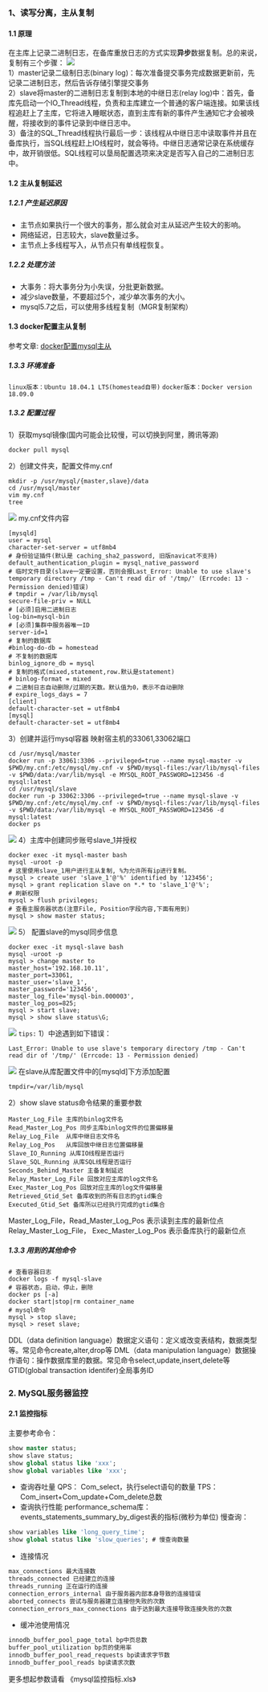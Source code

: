 ### 1、读写分离，主从复制
#### 1.1 原理
   在主库上记录二进制日志，在备库重放日志的方式实现**异步**数据复制。总的来说，复制有三个步骤：
![](https://raw.githubusercontent.com/dongdong5820/bedOfImage/master/mysql-repl/replication.jpg)   
1）master记录二级制日志(binary log)：每次准备提交事务完成数据更新前，先记录二进制日志，然后告诉存储引擎提交事务  
2）slave将master的二进制日志复制到本地的中继日志(relay log)中：首先，备库先启动一个IO_Thread线程，负责和主库建立一个普通的客户端连接。如果该线程追赶上了主库，它将进入睡眠状态，直到主库有新的事件产生通知它才会被唤醒，将接收到的事件记录到中继日志中。  
3）备注的SQL_Thread线程执行最后一步：该线程从中继日志中读取事件并且在备库执行，当SQL线程赶上IO线程时，就会等待。中继日志通常记录在系统缓存中，故开销很低。SQL线程可以垦局配置选项来决定是否写入自己的二进制日志中。

#### 1.2 主从复制延迟
##### 1.2.1 产生延迟原因
- 主节点如果执行一个很大的事务，那么就会对主从延迟产生较大的影响。
- 网络延迟，日志较大，slave数量过多。
- 主节点上多线程写入，从节点只有单线程恢复。
##### 1.2.2 处理方法
- 大事务：将大事务分为小失误，分批更新数据。
- 减少slave数量，不要超过5个，减少单次事务的大小。
- mysql5.7之后，可以使用多线程复制（MGR复制架构）
#### 1.3 docker配置主从复制
参考文章: [docker配置mysql主从](https://www.mscto.com/cloud/246704.html)
##### 1.3.3 环境准备  
`linux版本：Ubuntu 18.04.1 LTS(homestead自带)`
`docker版本：Docker version 18.09.0`
##### 1.3.2 配置过程
1）获取mysql镜像(国内可能会比较慢，可以切换到阿里，腾讯等源)
``` shell
docker pull mysql
```
2）创建文件夹，配置文件my.cnf
``` shell
mkdir -p /usr/mysql/{master,slave}/data
cd /usr/mysql/master
vim my.cnf
tree
```
![](https://raw.githubusercontent.com/dongdong5820/bedOfImage/master/mysql-repl/tree.png)
my.cnf文件内容

``` shell
[mysqld]
user = mysql
character-set-server = utf8mb4
# 身份验证插件(默认是 caching_sha2_password, 旧版navicat不支持)
default_authentication_plugin = mysql_native_password
# 临时文件目录(slave一定要设置，否则会报Last_Error: Unable to use slave's temporary directory /tmp - Can't read dir of '/tmp/' (Errcode: 13 - Permission denied)错误)
# tmpdir = /var/lib/mysql
secure-file-priv = NULL
# [必须]启用二进制日志
log-bin=mysql-bin
# [必须]集群中服务器唯一ID
server-id=1
# 复制的数据库
#binlog-do-db = homestead
# 不复制的数据库
binlog_ignore_db = mysql
# 复制的格式(mixed,statement,row.默认是statement)
# binlog-format = mixed
# 二进制日志自动删除/过期的天数。默认值为0，表示不自动删除
# expire_logs_days = 7
[client]
default-character-set = utf8mb4
[mysql]
default-character-set = utf8mb4
```
3）创建并运行mysql容器
映射宿主机的33061,33062端口
``` shell
cd /usr/mysql/master
docker run -p 33061:3306 --privileged=true --name mysql-master -v $PWD/my.cnf:/etc/mysql/my.cnf -v $PWD/mysql-files:/var/lib/mysql-files -v $PWD/data:/var/lib/mysql -e MYSQL_ROOT_PASSWORD=123456 -d mysql:latest
cd /usr/mysql/slave
docker run -p 33062:3306 --privileged=true --name mysql-slave -v $PWD/my.cnf:/etc/mysql/my.cnf -v $PWD/mysql-files:/var/lib/mysql-files -v $PWD/data:/var/lib/mysql -e MYSQL_ROOT_PASSWORD=123456 -d mysql:latest
docker ps
```
![](https://raw.githubusercontent.com/dongdong5820/bedOfImage/master/mysql-repl/docker-ps.png)
4）主库中创建同步账号slave_1并授权
``` shell
docker exec -it mysql-master bash
mysql -uroot -p
# 这里使用slave_1用户进行主从复制, %为允许所有ip进行复制。
mysql > create user 'slave_1'@'%' identified by '123456';
mysql > grant replication slave on *.* to 'slave_1'@'%';
# 刷新权限
mysql > flush privileges;
# 查看主服务器状态(注意File, Position字段内容,下面有用到)
mysql > show master status;
```
![](https://raw.githubusercontent.com/dongdong5820/bedOfImage/master/mysql-repl/master-status.png)
5） 配置slave的mysql同步信息
``` shell
docker exec -it mysql-slave bash
mysql -uroot -p
mysql > change master to 
master_host='192.168.10.11',
master_port=33061,
master_user='slave_1',
master_password='123456',
master_log_file='mysql-bin.000003',
master_log_pos=825;
mysql > start slave;
mysql > show slave status\G;
```
![](https://raw.githubusercontent.com/dongdong5820/bedOfImage/master/mysql-repl/slave-success.png)
`tips:`
1）中途遇到如下错误：

```mysql
Last_Error: Unable to use slave's temporary directory /tmp - Can't read dir of '/tmp/' (Errcode: 13 - Permission denied)
```
![](https://raw.githubusercontent.com/dongdong5820/bedOfImage/master/mysql-repl/slave-error.png)
在slave从库配置文件中的[mysqld]下方添加配置
``` mysql
tmpdir=/var/lib/mysql
```
2）show slave status命令结果的重要参数
```
Master_Log_File 主库的binlog文件名
Read_Master_Log_Pos 同步主库binlog文件的位置偏移量
Relay_Log_File	从库中继日志文件名
Relay_Log_Pos	从库回放中继日志位置偏移量
Slave_IO_Running 从库IO线程是否运行
Slave_SQL_Running 从库SQL线程是否运行
Seconds_Behind_Master 主备复制延迟
Relay_Master_Log_File 回放对应主库的log文件名
Exec_Master_Log_Pos 回放对应主库的log文件偏移量
Retrieved_Gtid_Set 备库收到的所有日志的gtid集合
Executed_Gtid_Set 备库所以已经执行完成的gtid集合
```
Master_Log_File，Read_Master_Log_Pos 表示读到主库的最新位点
Relay_Master_Log_File， Exec_Master_Log_Pos 表示备库执行的最新位点

##### 1.3.3 用到的其他命令
``` shell
# 查看容器日志
docker logs -f mysql-slave
# 容器状态，启动，停止，删除
docker ps [-a]
docker start|stop|rm container_name
# mysql命令
mysql > stop slave;
mysql > reset slave;
```
DDL（data definition language）数据定义语句：定义或改变表结构，数据类型等。常见命令create,alter,drop等
DML（data manipulation language）数据操作语句：操作数据库里的数据。常见命令select,update,insert,delete等
GTID(global transaction identifer)全局事务ID
### 2. MySQL服务器监控
#### 2.1 监控指标
主要参考命令：
```sql
show master status;
show slave status;
show global status like 'xxx';
show global variables like 'xxx';
```
- 查询吞吐量
QPS： Com_select，执行select语句的数量
TPS： Com_insert+Com_update+Com_delete总数
- 查询执行性能
performance_schema库：events_statements_summary_by_digest表的指标(微秒为单位)
慢查询：
```sql
show variables like 'long_query_time';
show global status like 'slow_queries'; # 慢查询数量
```
- 连接情况
```sql
max_connections 最大连接数
threads_connected 已经建立的连接
threads_running 正在运行的连接
connection_errors_internal 由于服务器内部本身导致的连接错误
aborted_connects 尝试与服务器建立连接但失败的次数
connection_errors_max_connections 由于达到最大连接导致连接失败的次数
```
- 缓冲池使用情况
```sql
innodb_buffer_pool_page_total bp中页总数
buffer_pool_utilization bp页的使用率
innodb_buffer_pool_read_requests bp读请求字节数
innodb_buffer_pool_reads bp读请求次数
```
更多想起参数请看 《mysql监控指标.xls》
